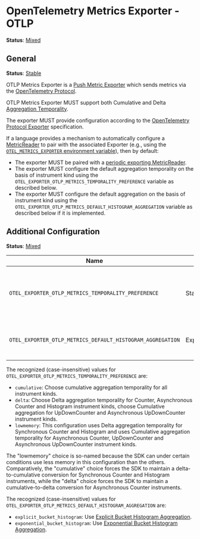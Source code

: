 <!--- Hugo front matter used to generate the website version of this page:
linkTitle: OTLP
--->

# OpenTelemetry Metrics Exporter - OTLP

**Status**: [Mixed](../../document-status.md)

## General

**Status**: [Stable](../../document-status.md)

OTLP Metrics Exporter is a [Push Metric
Exporter](../sdk.md#push-metric-exporter) which sends metrics via the
[OpenTelemetry Protocol](../../protocol/README.md).

OTLP Metrics Exporter MUST support both Cumulative and Delta
[Aggregation Temporality](../data-model.md#temporality).

The exporter MUST provide configuration according to the [OpenTelemetry Protocol
Exporter](../../protocol/exporter.md) specification.

If a language provides a mechanism to automatically configure a
[MetricReader](../sdk.md#metricreader) to pair with the associated
Exporter (e.g., using the [`OTEL_METRICS_EXPORTER` environment
variable](../../sdk-environment-variables.md#exporter-selection)),
then by default:

* The exporter MUST be paired with a [periodic exporting
  MetricReader](../sdk.md#periodic-exporting-metricreader).
* The exporter MUST configure the default aggregation temporality on the
  basis of instrument kind using the
  `OTEL_EXPORTER_OTLP_METRICS_TEMPORALITY_PREFERENCE` variable as described
  below.
* The exporter MUST configure the default aggregation on the basis of instrument kind using
  the `OTEL_EXPORTER_OTLP_METRICS_DEFAULT_HISTOGRAM_AGGREGATION` variable as described below if it is implemented.

## Additional Configuration

**Status**: [Mixed](../../document-status.md)

| Name                                                | Status       | Description                                                         | Default                     |
|-----------------------------------------------------|--------------|---------------------------------------------------------------------|-----------------------------|
| `OTEL_EXPORTER_OTLP_METRICS_TEMPORALITY_PREFERENCE` | Stable       | The aggregation temporality to use on the basis of instrument kind. | `cumulative`                |
| `OTEL_EXPORTER_OTLP_METRICS_DEFAULT_HISTOGRAM_AGGREGATION`  | Experimental | The default aggregation to use for histogram instruments.           | `explicit_bucket_histogram` |

The recognized (case-insensitive) values for `OTEL_EXPORTER_OTLP_METRICS_TEMPORALITY_PREFERENCE` are:

* `cumulative`: Choose cumulative aggregation temporality for all instrument kinds.
* `delta`: Choose Delta aggregation temporality for Counter, Asynchronous Counter and Histogram instrument kinds, choose
  Cumulative aggregation for UpDownCounter and Asynchronous UpDownCounter instrument kinds.
* `lowmemory`: This configuration uses Delta aggregation temporality for Synchronous Counter and Histogram and uses Cumulative aggregation temporality for Asynchronous Counter, UpDownCounter and Asynchronous UpDownCounter instrument kinds.

The "lowmemory" choice is so-named because the SDK can under certain
conditions use less memory in this configuration than the others.
Comparatively, the "cumulative" choice forces the SDK to maintain a
delta-to-cumulative conversion for Synchronous Counter and Histogram
instruments, while the "delta" choice forces the SDK to maintain a
cumulative-to-delta conversion for Asynchronous Counter instruments.

The recognized (case-insensitive) values for `OTEL_EXPORTER_OTLP_METRICS_DEFAULT_HISTOGRAM_AGGREGATION` are:

* `explicit_bucket_histogram`:
  Use [Explicit Bucket Histogram Aggregation](../sdk.md#explicit-bucket-histogram-aggregation).
* `exponential_bucket_histogram`:
  Use [Exponential Bucket Histogram Aggregation](../sdk.md#exponential-bucket-histogram-aggregation).

